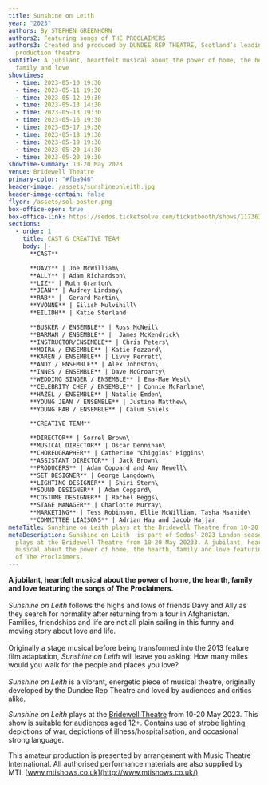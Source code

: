 ```yaml
---
title: Sunshine on Leith
year: "2023"
authors: By STEPHEN GREENHORN
authors2: Featuring songs of THE PROCLAIMERS
authors3: Created and produced by DUNDEE REP THEATRE, Scotland’s leading
  production theatre
subtitle: A jubilant, heartfelt musical about the power of home, the hearth,
  family and love
showtimes:
  - time: 2023-05-10 19:30
  - time: 2023-05-11 19:30
  - time: 2023-05-12 19:30
  - time: 2023-05-13 14:30
  - time: 2023-05-13 19:30
  - time: 2023-05-16 19:30
  - time: 2023-05-17 19:30
  - time: 2023-05-18 19:30
  - time: 2023-05-19 19:30
  - time: 2023-05-20 14:30
  - time: 2023-05-20 19:30
showtime-summary: 10-20 May 2023
venue: Bridewell Theatre
primary-color: "#fba946"
header-image: /assets/sunshineonleith.jpg
header-image-contain: false
flyer: /assets/sol-poster.png
box-office-open: true
box-office-link: https://sedos.ticketsolve.com/ticketbooth/shows/1173636617
sections:
  - order: 1
    title: CAST & CREATIVE TEAM
    body: |-
      **CAST**

      **DAVY** | Joe McWilliam\
      **ALLY** | Adam Richardson\
      **LIZ** | Ruth Granton\
      **JEAN** | Audrey Lindsay\
      **RAB** |  Gerard Martin\
      **YVONNE** | Eilish Mulvihill\
      **EILIDH** | Katie Sterland

      **BUSKER / ENSEMBLE** | Ross McNeil\
      **BARMAN / ENSEMBLE** |  James McKendrick\
      **INSTRUCTOR/ENSEMBLE** | Chris Peters\
      **MOIRA / ENSEMBLE** | Katie Fozzard\
      **KAREN / ENSEMBLE** | Livvy Perrett\
      **ANDY / ENSEMBLE** | Alex Johnston\
      **INNES / ENSEMBLE** | Dave McGroarty\
      **WEDDING SINGER / ENSEMBLE** | Ema-Mae West\
      **CELEBRITY CHEF / ENSEMBLE** | Connie McFarlane\
      **HAZEL / ENSEMBLE** | Natalie Emden\
      **YOUNG JEAN / ENSEMBLE** | Justine Matthew\
      **YOUNG RAB / ENSEMBLE** | Calum Shiels

      **CREATIVE TEAM**

      **DIRECTOR** | Sorrel Brown\
      **MUSICAL DIRECTOR** | Oscar Dennihan\
      **CHOREOGRAPHER** | Catherine "Chiggins" Higgins\
      **ASSISTANT DIRECTOR** | Jack Brown\
      **PRODUCERS** | Adam Coppard and Amy Newell\
      **SET DESIGNER** | George Langdown\
      **LIGHTING DESIGNER** | Shiri Stern\
      **SOUND DESIGNER** | Adam Coppard\
      **COSTUME DESIGNER** | Rachel Beggs\
      **STAGE MANAGER** | Charlotte Murray\
      **MARKETING** | Tess Robinson, Ellie McWilliam, Tasha Msanide\
      **COMMITTEE LIAISONS** | Adrian Hau and Jacob Hajjar
metaTitle: Sunshine on Leith plays at the Bridewell Theatre from 10-20 May 2023
metaDescription: Sunshine on Leith  is part of Sedos’ 2023 London season and
  plays at the Bridewell Theatre from 10-20 May 20233. A jubilant, heartfelt
  musical about the power of home, the hearth, family and love featuring songs
  of The Proclaimers.
---
```

**A jubilant, heartfelt musical about the power of home, the hearth, family and love featuring the songs of The Proclaimers.**\
\
*Sunshine on Leith* follows the highs and lows of friends Davy and Ally as they search for normality after returning from a tour in Afghanistan. Families, friendships and life are not all plain sailing in this funny and moving story about love and life.\
\
Originally a stage musical before being transformed into the 2013 feature film adaptation, *Sunshine on Leith* will leave you asking: How many miles would you walk for the people and places you love?\
\
*Sunshine on Leith* is a vibrant, energetic piece of musical theatre, originally developed by the Dundee Rep Theatre and loved by audiences and critics alike.

*Sunshine on Leith* plays at the [Bridewell Theatre](https://sedos.co.uk/venues/bridewell) from 10-20 May 2023. This show is suitable for audiences aged 12+. Contains use of strobe lighting, depictions of war, depictions of illness/hospitalisation, and occasional strong language.

This amateur production is presented by arrangement with Music Theatre International. All authorised performance materials are also supplied by MTI. [www.mtishows.co.uk](http://www.mtishows.co.uk/)
